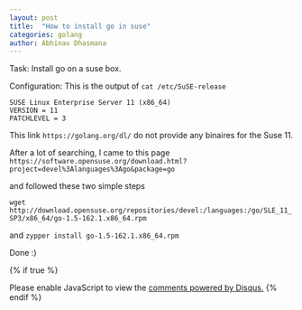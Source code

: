 ```yaml
---
layout: post
title:  "How to install go in suse"
categories: golang
author: Abhinav Dhasmana
---
```


Task: Install go on a suse box.

Configuration: This is the output of `cat /etc/SuSE-release`
```
SUSE Linux Enterprise Server 11 (x86_64)
VERSION = 11
PATCHLEVEL = 3
```

This link `https://golang.org/dl/` do not provide any binaires for the Suse 11.


After a lot of searching, I came to this page `https://software.opensuse.org/download.html?project=devel%3Alanguages%3Ago&package=go`

and followed these two simple steps

`wget http://download.opensuse.org/repositories/devel:/languages:/go/SLE_11_SP3/x86_64/go-1.5-162.1.x86_64.rpm`

and `zypper install go-1.5-162.1.x86_64.rpm`

Done :)

{% if true %}
  <div id="disqus_thread"></div>
  <script>
    var disqus_config = function () {

    this.page.url = "http://abhinavdhasmana.in/golang/2015/09/16/install-go-on-suse-enterprise.html"; // Replace PAGE_URL with your page's canonical URL variable
    this.page.identifier = "golang/2015/09/16/install-go-on-suse-enterprise.html";
    };

    (function() { // DON'T EDIT BELOW THIS LINE
      var d = document, s = d.createElement('script');
      s.src = '//abhinavdhasmana.disqus.com/embed.js';
      s.setAttribute('data-timestamp', +new Date());
      (d.head || d.body).appendChild(s);
      })();
  </script>
  <noscript>Please enable JavaScript to view the <a href="https://disqus.com/?ref_noscript" rel="nofollow">comments powered by Disqus.</a></noscript>
{% endif %}